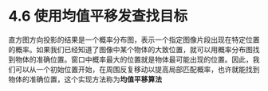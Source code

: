 # 4.6 使用均值平移发查找目标
直方图方向投影的结果是一个概率分布图，表示一个指定图像片段出现在特定位置的概率。如果我们已经知道了图像中某个物体的大致位置，就可以用概率分布图找到物体的准确位置。窗口中概率最大的位置就是物体最可能出现的位置。因此，我们可以从一个初始位置开始，在周围反复移动以提高局部匹配概率，也许就能找到物体的准确位置，这个实现方法称为**均值平移算法**       

  

